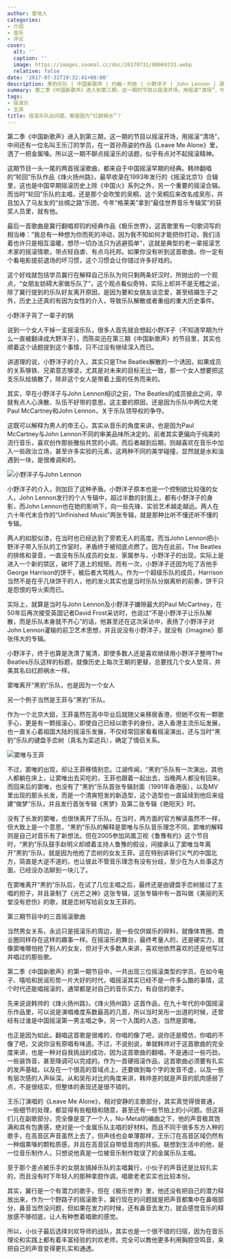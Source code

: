 ```yaml
---
author: 爱地人
categories:
- 介绍
- 音乐
- 评论
cover:
  alt: ''
  caption: ''
  image: https://images.soomal.cc/doc/20170731/00069333.webp
  relative: false
date: '2017-07-31T19:32:41+08:00'
description: 黑豹乐队 | 中国新歌声 | 约翰・列侬 | 小野洋子 | John Lennon | 源自：爱地人的微博 | 版权：转载 |  平均/总评分：10.00/20
summary: 第二季《中国新歌声》进入到第三期，这一期的节目以摇滚开场，用摇滚“清场”，中间还有一位名叫王乐汀的学员，在一首孙燕姿的作品《Leave Me Alone》里，洒了一把金属嗓。所以这一期不聊点摇滚乐的话题，似乎有点对不起摇滚精神。
tags:
- 摇滚乐
- 王菲
title: 摇滚乐队出问题，都是因为“红颜祸水”？
---
```


第二季《中国新歌声》进入到第三期，这一期的节目以摇滚开场，用摇滚“清场”，中间还有一位名叫王乐汀的学员，在一首孙燕姿的作品《Leave Me Alone》里，洒了一把金属嗓。所以这一期不聊点摇滚乐的话题，似乎有点对不起摇滚精神。

这期节目一头一尾的两首摇滚歌曲，都来自于中国摇滚早期的经典。韩帅翻唱的“轮回”乐队作品《烽火扬州路》，最早收录在1993年发行的《摇滚北京1》合辑里，这也是中国早期摇滚历史上除《中国火》系列之外，另一个重要的摇滚合辑。而当时“轮回”乐队的主唱，还是那个会吹笙的吴桐，这个吴桐后来改名成吴彤，并且加入了马友友的“丝绸之路”乐团，今年“格莱美”拿到“最佳世界音乐专辑奖”的获奖人员里，就有他。

最后一首歌曲是冀行翻唱郑钧的经典作品《极乐世界》，这首歌里有一句歌词写的相当棒：“我总有一种想为你而死的冲动，因为我不知如何才能把你打动，我们活着也许只是相互温暖，想尽一切办法只为逃避孤单”，这就是典型的老一辈摇滚艺术家的摇滚情歌，带点轻自虐、有点乌托邦。如果你没有听到这首歌曲，你一定有个看电影提前退场的坏习惯，这个习惯会让你错过许多好戏的。

这个好戏就包括学员冀行在解释自己乐队为何只剩两条好汉时，所抛出的一个观点，“女朋友妨碍大家做乐队了”，这个观点看似奇特，实际上却并不是无稽之谈，除了冀行提到的乐队好友离开原因，是因为要和女朋友谈恋爱，甚至结婚生子之外，历史上还真的有因为女性的介入，导致乐队解散或者重组的重大历史事件。

小野洋子背了一辈子的锅

说到一个女人干掉一支摇滚乐队，很多人首先就会想起小野洋子（不知道早期为什么一直被翻译成大野洋子），而陈奕迅在第三期《中国新歌声》的节目里，其实也顺着这个话题提到这个事情，只不过没有继续深入而已。

讲道理的说，小野洋子的介入，其实只是The Beatles解散的一个诱因，如果成员的关系够铁、兄弟意志够坚，尤其是对未来的目标无比一致，那一个女人想要把这支乐队给搞散了，除非这个女人是带着上面的任务而来的。

其实，早在小野洋子与John Lennon相识之前，The Beatles的成员彼此之间，早就有点人心涣散、队伍不好带的意思。这主要的原因，还是因为乐队中两位大佬Paul McCartney和John Lennon，关于乐队领导权的争夺。

这既可以解释为男人的帝王心，其实从音乐的角度来讲，也是因为Paul McCartney与John Lennon不同的审美品味所决定的。前者其实更偏向于纯美的流行音乐，喜欢创作那些雅俗共赏的小调，而后者越到后期，则越喜欢在音乐中加入一些政治立场，甚至许多实验的元素，这两种不同的美学碰撞，显然就是水和油遇到一块，是很难调和的。

![小野洋子与John Lennon](https://images.soomal.cc/doc/20170731/00069334.webp)





小野洋子的介入，则加巨了这种矛盾。小野洋子原本也是一个控制欲比较强的女人，John Lennon发行的个人专辑中，超过半数的封面上，都有小野洋子的身影，而John Lennon也在她的影响下，向一些先锋、实验艺术越走越远。两人在六十年代末合作的“Unfinished Music”两张专辑，就是那种比听不懂还听不懂的专辑。

两人的如胶似漆，在当时也已经达到了旁若无人的高度。而当John Lennon把小野洋子带入乐队的工作室时，矛盾终于被彻底点燃了。因为在此前，The Beatles的排练和录音，一直没有乐队成员的女友、家属参与，小野洋子的出现，实际上是进入一个新的禁区，破坏了道上的规矩。而有一次，小野洋子还因为吃了吉他手George Harrison的饼干，被后者大骂贱人。作为一个超级乐队的成员，Harrison当然不是在乎几块饼干的人，他的发火其实也是当时乐队分崩离析的前奏，饼干只是怨恨的导火索而已。

实际上，就算是当时与John Lennon及小野洋子嫌隙最大的Paul McCartney，在50年后再次接受英国记者David Frost采访时，也说过“不是小野洋子让乐队解散，而是乐队本身就不齐心”的话，他甚至还在这次采访中，表扬了小野洋子对John Lennon灌输的前卫艺术思想，并且说没有小野洋子，就没有《Imagine》那张伟大的专辑。

小野洋子，终于也算是洗清了冤清，即使多数人还是喜欢继续用小野洋子整垮The Beatles乐队这样的标题，就像历史上每次王朝的更替，总要找几个女人垫背，并美其名曰红颜祸水一样。

窦唯离开“黑豹”乐队，也是因为一个女人

另一个例子当然是王菲与“黑豹”乐队。

作为一个北京大妞，王菲虽然在高中毕业后就随父亲移居香港，但她不仅有一颗歌手心，更是有一颗摇滚心，即使自己已经以歌手的身份，进入香港主流乐坛发展，也一直关心着祖国大陆的摇滚乐发展，不仅经常回家看看摇滚演出，还与当时“黑豹”乐队的键盘手峦树（真名为栾述兵），确定了情侣关系。

![窦唯与王菲](https://images.soomal.cc/doc/20170731/00069335_01.webp)





不过，窦唯的出现，却让王菲移情别恋。江湖传闻，“黑豹”乐队有一次演出，其他人都躺在床上，让窦唯出去买吃的，王菲也跟着一起出去，当晚两人都没有回来。而回来后的窦唯，也没有了“黑豹”乐队首张专辑封面（1991年香港版），以及MV里出现的那头长发，而是一个清爽短发的新造型，这个造型也一直延续到他后来组建“做梦”乐队，并且发行首张专辑《黑梦》及第二张专辑《艳阳天》时。

没有了长发的窦唯，也很快离开了乐队。在当时，两方面的官方解读虽然不一样，但大致上是一个意思，“黑豹”乐队的解释是窦唯与乐队音乐理念不同，窦唯的解释则是自己对音乐有了新想法。但在2005参加凤凰卫视《鲁豫有约》这个节目时，“黑豹”乐队鼓手赵明义却顺着主持人鲁豫的假设，间接承认了窦唯当年离开“黑豹”乐队，就是因为他抢了峦树的女友王菲。这在特别讲哥们义气的中国北方，简直是大逆不道的，也让彼此不管音乐理念有没有分歧，至少在为人处事这方面，已经没办法聊到一块儿了。

在窦唯离开“黑豹”乐队后，在试了几位主唱之后，最终还是由键盘手峦树接过了主唱的担子，并且录制了《光芒之神》这张专辑，这张专辑中有一首叫做《美丽的天堂没有悲伤》的歌，就是峦树写给前女友王菲的。

第三期节目中的三首摇滚歌曲

当然男女关系，永远只是摇滚乐的周边，是一些仅供娱乐的碎料，就像体育圈、商业圈同样存在这样的趣事一样。在摇滚乐的舞台，最终考量人的，还是硬实力，就像窦唯哪怕抢了别人的女友，但对于大多数人来讲，喜欢他依然喜欢的还是他写过并唱过的那些歌。

第二季《中国新歌声》的第一期节目中，一共出现三位摇滚类型的学员，在如今电子、嘻哈和民谣形势一片大好的时代，唱摇滚其实已经不是一件多么酷的事情，这个时代还能唱摇滚的，通常都是对自己的音乐实力，有自信的歌手。

先来说说韩帅的《烽火扬州路》。《烽火扬州路》这首作品，在九十年代的中国摇滚乐作品里，可以说是演唱难度系数最高的几首，所以当时吴彤一出道的时候，还曾经有过谁是中国摇滚第一男主唱之争，另一个入围的人选，当然是窦唯。

也正是因为如此，翻唱这首歌是很难的，你唱的像了吧，说你还是模仿，你唱的不像了吧，又说你没有原唱有味道。不过，不说别说，单就韩帅对于这首歌曲的完全度来讲，也是一种对自我挑战的成功，因为这首歌曲的翻唱，不是通过一些巧劲，一些装饰音，甚至降调可以完成的。作为一首硬摇滚作品，这首歌曲必须要有扎实的发声基础，以及在一个很高的音域点上，还要做到每个字的发音不虚，以及一些有层次感的人声纵深。从和吴彤对比的角度来讲，韩帅差的就是声音的肌肉感弱了点，不是很结实，但整体的表现还是很不错的。

王乐汀演唱的《Leave Me Alone》，相对安静的主歌部分，其实真觉得很普通，一些细节的处理，都显得有些粗糙和随意，甚至还有一些节拍上的小问题。但这哥们儿在副歌部分，完全像是变了一个人，Nu-Metal的编曲之下，他的声音极其饱满和具有包裹感，绝对是一个金属乐队主唱的好材料。而且不同于很多东方人种的歌手，在高音区声音虽然上去了，但声线也会单薄那样，王乐汀在高音区域仍然有一种烟熏嗓的颗粒质感，并且在高音区自带低音炮的共振。联想到生活中的他，是一位音乐制作人，只想说他真是一位被音乐制作耽误了的金属乐队主唱。

至于那个差点被乐手的女朋友搞掉乐队的主唱冀行，小伙子的声音还是比较扎实的，而且没有时下年轻人的那种拿腔作调，唱歌老老实实也比较本份。

其实，冀行是一个有潜力的歌手，但在《极乐世界》里，他还没有把自己的潜力释放出来，作为一个野路子的摇滚歌手，冀行现在的问题就是把声音都集中在鼻咽部分，鼻音当然没问题，但如果在发力的时候，还有鼻音去发力，就会感觉音乐的释放感不够彻底，让人有种憋着唱歌的感觉。

所以，小伙子最后选择刘欢导师的战队，其实也是一个很不错的归宿，因为在音乐理论和实践上都有着丰富经验的刘欢老师，完全可以教他更多利用胸腔空鸣音，来把自己的声音变得更扎实和通透。
